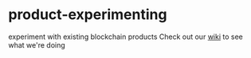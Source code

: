 # product-experimenting
experiment with existing blockchain products
Check out our [wiki](https://github.com/Zurich-Blockchain-RnD/product-experimenting/wiki) to see what we're doing 
